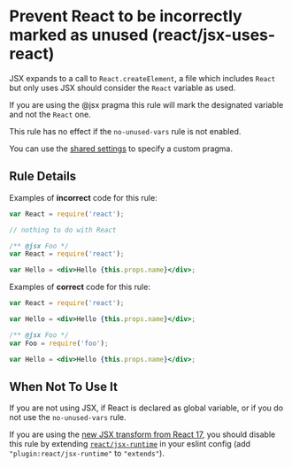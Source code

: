 # Prevent React to be incorrectly marked as unused (react/jsx-uses-react)

JSX expands to a call to `React.createElement`, a file which includes `React`
but only uses JSX should consider the `React` variable as used.

If you are using the @jsx pragma this rule will mark the designated variable and not the `React` one.

This rule has no effect if the `no-unused-vars` rule is not enabled.

You can use the [shared settings](/README.md#configuration) to specify a custom pragma.

## Rule Details

Examples of **incorrect** code for this rule:

```js
var React = require('react');

// nothing to do with React
```

```jsx
/** @jsx Foo */
var React = require('react');

var Hello = <div>Hello {this.props.name}</div>;
```

Examples of **correct** code for this rule:

```jsx
var React = require('react');

var Hello = <div>Hello {this.props.name}</div>;
```

```jsx
/** @jsx Foo */
var Foo = require('foo');

var Hello = <div>Hello {this.props.name}</div>;
```

## When Not To Use It

If you are not using JSX, if React is declared as global variable, or if you do not use the `no-unused-vars` rule.

If you are using the [new JSX transform from React 17](https://reactjs.org/blog/2020/09/22/introducing-the-new-jsx-transform.html#removing-unused-react-imports), you should disable this rule by extending [`react/jsx-runtime`](https://github.com/yannickcr/eslint-plugin-react/blob/HEAD/index.js#L163-L176) in your eslint config (add `"plugin:react/jsx-runtime"` to `"extends"`).